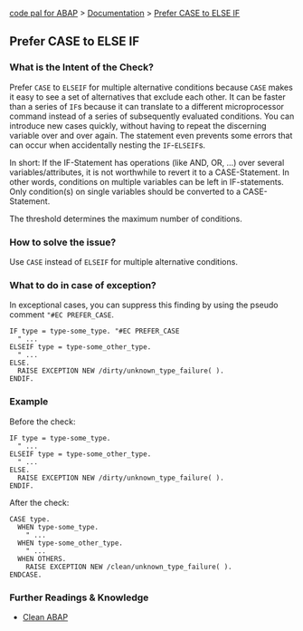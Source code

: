 [code pal for ABAP](../../README.md) > [Documentation](../check_documentation.md) > [Prefer CASE to ELSE IF](prefer-case-to-elseif.md)

## Prefer CASE to ELSE IF

### What is the Intent of the Check?

Prefer `CASE` to `ELSEIF` for multiple alternative conditions because `CASE` makes it easy to see a set of alternatives that exclude each other. It can be faster than a series of `IF`s because it can translate to a different microprocessor command instead of a series of subsequently evaluated conditions. You can introduce new cases quickly, without having to repeat the discerning variable over and over again. The statement even prevents some errors that can occur when accidentally nesting the `IF`-`ELSEIF`s.

In short: If the IF-Statement has operations (like AND, OR, …) over several variables/attributes, it is not worthwhile to revert it to a CASE-Statement. In other words, conditions on multiple variables can be left in IF-statements. Only condition(s) on single variables should be converted to a CASE-Statement. 

The threshold determines the maximum number of conditions.

### How to solve the issue?

Use `CASE` instead of `ELSEIF` for multiple alternative conditions.

### What to do in case of exception?

In exceptional cases, you can suppress this finding by using the pseudo comment `"#EC PREFER_CASE`.

```abap
IF type = type-some_type. "#EC PREFER_CASE
  " ...
ELSEIF type = type-some_other_type.
  " ...
ELSE.
  RAISE EXCEPTION NEW /dirty/unknown_type_failure( ).
ENDIF.
```

### Example

Before the check:

```abap
IF type = type-some_type.
  " ...
ELSEIF type = type-some_other_type.
  " ...
ELSE.
  RAISE EXCEPTION NEW /dirty/unknown_type_failure( ).
ENDIF.
```

After the check:

```abap
CASE type.
  WHEN type-some_type.
    " ...
  WHEN type-some_other_type.
    " ...
  WHEN OTHERS.
    RAISE EXCEPTION NEW /clean/unknown_type_failure( ).
ENDCASE.
```

### Further Readings & Knowledge

* [Clean ABAP](https://github.com/SAP/styleguides/blob/main/clean-abap/CleanABAP.md/blob/main/clean-abap/CleanABAP.md#prefer-case-to-else-if-for-multiple-alternative-conditions)
